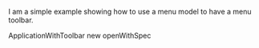 I am a simple example showing how to use a menu model to have a menu toolbar.

ApplicationWithToolbar new openWithSpec